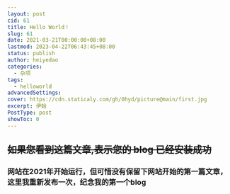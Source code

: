 ```yaml
---
layout: post
cid: 61
title: Hello World！
slug: 61
date: 2021-03-21T00:00:00+08:00
lastmod: 2023-04-22T06:43:45+08:00
status: publish
author: heiyedao
categories: 
  - 杂项
tags: 
  - helloworld
advancedSettings: 
cover: https://cdn.staticaly.com/gh/0hyd/picture@main/first.jpg
excerpt: 伊始
PostType: post
showToc: 0
---
```


## ~~如果您看到这篇文章,表示您的 blog 已经安装成功~~
### 网站在2021年开始运行，但可惜没有保留下网站开始的第一篇文章，这里我重新发布一次，纪念我的第一个blog
